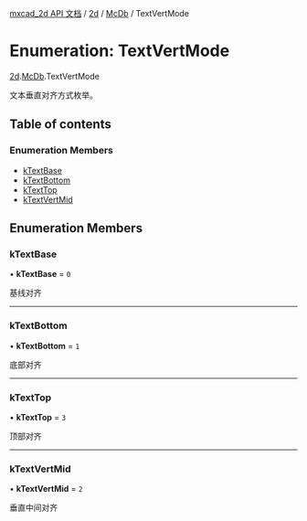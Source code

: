 [mxcad_2d API 文档](../README.md) / [2d](../modules/2d.md) / [McDb](../modules/2d.McDb.md) / TextVertMode

# Enumeration: TextVertMode

[2d](../modules/2d.md).[McDb](../modules/2d.McDb.md).TextVertMode

文本垂直对齐方式枚举。

## Table of contents

### Enumeration Members

- [kTextBase](2d.McDb.TextVertMode.md#ktextbase)
- [kTextBottom](2d.McDb.TextVertMode.md#ktextbottom)
- [kTextTop](2d.McDb.TextVertMode.md#ktexttop)
- [kTextVertMid](2d.McDb.TextVertMode.md#ktextvertmid)

## Enumeration Members

### kTextBase

• **kTextBase** = ``0``

基线对齐

___

### kTextBottom

• **kTextBottom** = ``1``

底部对齐

___

### kTextTop

• **kTextTop** = ``3``

顶部对齐

___

### kTextVertMid

• **kTextVertMid** = ``2``

垂直中间对齐
